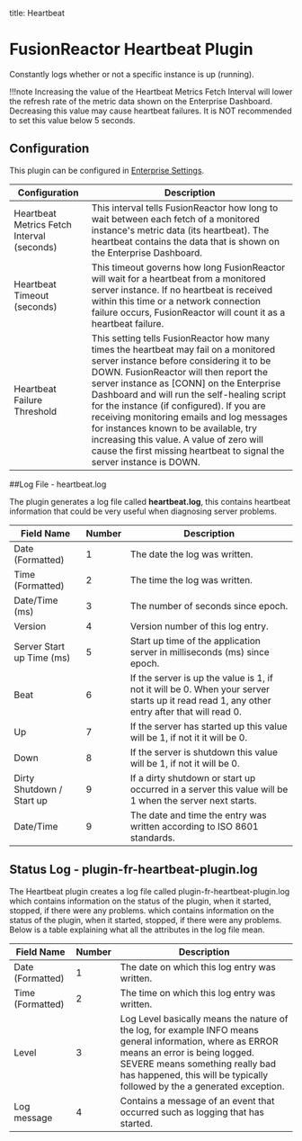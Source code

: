 title: Heartbeat
# FusionReactor Heartbeat Plugin

Constantly logs whether or not a specific instance is up (running).

!!!note
    Increasing the value of the Heartbeat Metrics Fetch Interval will lower
    the refresh rate of the metric data shown on the Enterprise Dashboard.
    Decreasing this value may cause heartbeat failures. It is NOT
    recommended to set this value below 5 seconds.

## Configuration

This plugin can be configured in [Enterprise Settings](/Data-insights/Features/Enterprise-Dashboard/Settings/).

|Configuration|Description|
|--- |--- |
|Heartbeat Metrics Fetch Interval (seconds)|This interval tells FusionReactor how long to wait between each fetch of a monitored instance's metric data (its heartbeat). The heartbeat contains the data that is shown on the Enterprise Dashboard.|
|Heartbeat Timeout (seconds)|This timeout governs how long FusionReactor will wait for a heartbeat from a monitored server instance. If no heartbeat is received within this time or a network connection failure occurs, FusionReactor will count it as a heartbeat failure.|
|Heartbeat Failure Threshold|This setting tells FusionReactor how many times the heartbeat may fail on a monitored server instance before considering it to be DOWN. FusionReactor will then report the server instance as [CONN] on the Enterprise Dashboard and will run the self-healing script for the instance (if configured). If you are receiving monitoring emails and log messages for instances known to be available, try increasing this value. A value of zero will cause the first missing heartbeat to signal the server instance is DOWN.|

##Log File - heartbeat.log

The plugin generates a log file called **heartbeat.log**, this contains
heartbeat information that could be very useful when diagnosing server
problems.

|Field Name|Number|Description|
|--- |--- |--- |
|Date (Formatted)|1|The date the log was written.|
|Time (Formatted)|2|The time the log was written.|
|Date/Time (ms)|3|The number of seconds since epoch.|
|Version|4|Version number of this log entry.|
|Server Start up Time (ms)|5|Start up time of the application server in milliseconds (ms) since epoch.|
|Beat|6|If the server is up the value is 1, if not it will be 0. When your server starts up it read read 1, any other entry after that will read 0.|
|Up|7|If the server has started up this value will be 1, if not it it will be 0.|
|Down|8|If the server is shutdown this value will be 1, if not it will be 0.|
|Dirty Shutdown / Start up|9|If a dirty shutdown or start up occurred in a server this value will be 1 when the server next starts.|
|Date/Time|9|The date and time the entry was written according to ISO 8601 standards.|

## Status Log - plugin-fr-heartbeat-plugin.log


The Heartbeat plugin creates a log file called
plugin-fr-heartbeat-plugin.log which contains information on the status
of the plugin, when it started, stopped, if there were any problems.
which contains information on the status of the plugin, when it started,
stopped, if there were any problems. Below is a table explaining what
all the attributes in the log file mean.

|Field Name|Number|Description|
|--- |--- |--- |
|Date (Formatted)|1|The date on which this log entry was written.|
|Time (Formatted)|2|The time on which this log entry was written.|
|Level|3|Log Level basically means the nature of the log, for example INFO means general information, where as ERROR means an error is being logged. SEVERE means something really bad has happened, this will be typically followed by the a generated exception.|
|Log message|4|Contains a message of an event that occurred such as logging that has started.|
